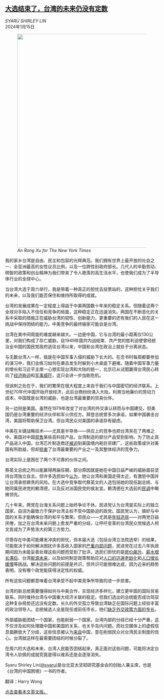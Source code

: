 <!--1705289822000-->
[大选结束了，台湾的未来仍没有定数](https://cn.nytimes.com/opinion/20240115/taiwan-election-china-us/)
------

<address>SYARU SHIRLEY LIN</address><time pudate="2024-01-15 11:21:58" datetime="2024-01-15 11:21:58">2024年1月15日</time><figure><img src="https://images.weserv.nl/?url=static01.nyt.com/images/2024/01/12/multimedia/12lin3-gqch/12lin3-gqch-master1050.jpg" width="1050" height="700"><figcaption> <cite>An Rong Xu for The New York Times</cite></figcaption></figure><section><p>我的家乡台湾是自由、民主和包容的光辉典范。我们拥有世界上最开放的社会之一、全亚洲最高的女性议员比例，以及一位跨性别政府部长。几代人的辛勤劳动、明智的政策和创业精神为我们带来了令人艳羡的高生活水平，也使我们成为了半导体行业的全球中心。</p><p>当台湾大选于周六举行，我是带着一种真正的担忧去投票站的，这种担忧关乎我们的未来，以及我们能否保住和维持所取得的成就。</p><p>台湾的发展成果在一定程度上得益于中美两国数十年来的稳定关系。但随着这两个全球对手陷入不信任和竞争的局面，这种稳定正在迅速消失。两国在不断恶化的关系中采取的措施正在威胁台湾的韧性、创新能力，更重要的还有我们的人民在这一挑战中保持团结的能力。中美竞争的最终输家可能会是台湾。</p><p>台湾在美中间周旋的难度越来越大。一边是中国，它与台湾的最小距离仅130公里，对我们构成了存亡威胁。自1949年国共内战结束、共产党的胜利迫使曾经统治全中国的国民党政府逃往台湾以来，中国和台湾在政治上就处于分离状态。</p><p>与无数台湾人一样，我是在中国军事入侵的威胁下长大的。在念书时每周都要参加的演习中，我们会练习如何在袭击发生时躲到小木桌底下避难。随着中国军事力量的增长和习近平主席一心想实现台湾和大陆的统一，北京已从试图赢得台湾民心转向了<a rel="noopener noreferrer" target="_blank" href="https://www.pf.org.tw/en/pfen/33-10509.html" title="Link: https://www.pf.org.tw/en/pfen/33-10509.html">经济胁迫</a>和<a rel="noopener noreferrer" target="_blank" href="https://www.ft.com/content/f7922fdb-01bf-4ffd-9c5c-79f15468aa71">军事威吓</a>，这只会进一步加剧危机。</p><p>但讽刺之处在于，我们的繁荣在很大程度上来自于我们与中国密切的经济联系。上世纪70年代中国开始开放经济，此后台商纷纷涌入大陆，利用当地廉价的劳动力成本。中国既是台湾的威胁，也是台湾最重要的贸易伙伴。</p><p>另一边则是美国。虽然在1979年改变了对台湾的外交承认转而与中国建交，但美国仍是台湾重要的经济伙伴和军火供应方。拜登总统曾多次承诺，如果中国袭击台湾，美国将帮助保卫台湾。但台湾民众对美国的承诺存有疑虑。</p><p>中美在关键战略技术——尤其是半导体——供应上的竞争也把台湾夹在了两难之中。美国对中国<a href="https://cn.nytimes.com/technology/20231019/ai-chips-china-restrictions/">禁售</a>某些高科技产品，台湾制造的部分产品受到影响，为了防止其产品进入中国，台湾芯片制造商还<a href="https://cn.nytimes.com/technology/20230223/tsmc-arizona-factory-tensions/">被迫</a>到美国境内耗巨资建厂。这些政策或许对美国有所助益，但却<a rel="noopener noreferrer" target="_blank" href="https://caprifoundation.org/chapter-in-strategic-asia-2023-24-taiwan-walking-the-tightrope-between-the-united-states-and-china/">损害</a>了台湾最重要的产业之一及其整体经济的竞争力。</p><p>台湾实际上是困在了两个不可靠的伙伴之间。</p><p>蔡英文总统之所以能赢得两届任期，部分原因就是她在中国日益严峻的威胁面前坚持台湾独立自主。但许多选民如今<a rel="noopener noreferrer" target="_blank" href="https://www.tpof.org/wp-content/uploads/2023/01/andrej-lisakov-3A4XZUopCJA-unsplash.pdf">认为</a>，她让台湾和美国走得太近，有激怒中国并让台湾承担罪责的风险。在大选中竞争取代蔡英文的人选包括她的现任副总统、与她同属民进党的赖清德，以及反对派国民党的侯友宜。赖清德在大选前的<a rel="noopener noreferrer" target="_blank" href="https://www.economist.com/interactive/2024-taiwan-election">民调</a>中略微领先。</p><p>几十年来，两党在台海关系问题上始终争论不休。民进党认为台湾是实际上的独立国家，自诩为最致力于保护台湾主权不受中国胁迫的政党。国民党认为，搞好与中国的关系才能确保台湾的和平与繁荣。但民众——尤其是<a href="https://cn.nytimes.com/asia-pacific/20231205/taiwan-election-youth-vote-china/">年轻选民</a>——对两党日益厌倦，加之在台湾未来问题上愈发严重的分歧，让呼吁变革的台湾民众党候选人柯文哲成为了声势浩大的第三方势力。</p><p>尽管存在中美可能爆发冲突的担忧，但本届大选（包括台湾立法院选举）的结果，可能取决于如何解决困扰许多高收入国家的<a rel="noopener noreferrer" target="_blank" href="https://caprifoundation.org/how-taiwans-high-income-trap-shapes-its-options-in-the-u-s-china-competition/" title="Link: https://caprifoundation.org/how-taiwans-high-income-trap-shapes-its-options-in-the-u-s-china-competition/">严重内部问题</a>，民进党在过去八年执政期间因为未能妥善处理这些问题而受到了批评。选民们担忧的是<a rel="noopener noreferrer" target="_blank" href="https://www.taipeitimes.com/News/biz/archives/2023/07/14/2003803146">房价飙升</a>、<a rel="noopener noreferrer" target="_blank" href="https://www.taiwannews.com.tw/en/news/4883617">薪水增长滞后</a>、台湾<a rel="noopener noreferrer" target="_blank" href="https://www.prcleader.org/post/population-power-generation-political-polarization-and-parochialism-are-also-threats-to-taiwan">能源未来</a>，以及如何制定政策帮助应对<a rel="noopener noreferrer" target="_blank" href="https://globaltaiwan.org/2023/08/taiwans-graying-economy-challenges-its-growth-prospects/">人口的迅速老龄化</a>和<a rel="noopener noreferrer" target="_blank" href="https://focustaiwan.tw/society/202401100011">人口</a><a rel="noopener noreferrer" target="_blank" href="https://focustaiwan.tw/society/202401100011">增长缓慢</a>等挑战。解决这些问题的前提是共识，但共识可能很难达成，因为近来的趋势表明，没有哪个政党能获得决定性的权威。</p><p>所有这些问题都意味着台湾承受不起中美竞争所导致的进一步损害。</p><p>台湾的新总统需要懂得如何与中美合作，实现经济多样化，建立更牢固的国际贸易联系，同时维持台湾与中国重大经济关联的稳定。但我们选出的总统能否成功驾驭这种复杂局势还远没有定数。长久的外交孤立导致台湾缺乏在国际问题上经验丰富的政治领导人。总统候选人全是现任或前任市长，他们<a rel="noopener noreferrer" target="_blank" href="https://www.foreignaffairs.com/taiwan/elections-cross-strait-united-states-china-relations">缺乏外交政策方面的专长</a>。</p><p>外部威胁能团结一个国家，也能削弱一个国家。台湾内部的分歧已经十分严重，这不仅涉及如何处理跟中国和美国的关系，也关乎岛内问题。而社交媒体上的虚假信息猖獗放大了分歧，这些信息被认为<a href="https://cn.nytimes.com/asia-pacific/20231127/taiwan-china-disinformation/">来自</a>中国，意在削弱民众对台湾民主制度的信心。台湾就这样在最需要团结的时候分裂了。</p><p>在周六的大选和未来，台湾人民能否团结起来，真正面对这些问题，可能将决定台湾令人钦佩的成就究竟是得以维系还是会逐渐消失。</p></section><footer><p>Syaru Shirley Lin(<a rel="nofollow" target="_blank" href="https://twitter.com/syaru">@syaru</a>)是台北亚太坚韧研究基金会的创始人兼主席，也是《台湾的中国困境》一书的作者。</p><p>翻译：Harry Wong</p><p><a rel="nofollow" target="_blank" href="https://www.nytimes.com/2024/01/12/opinion/taiwan-election-china-us.html">点击查看本文英文版。</a></p></footer>

